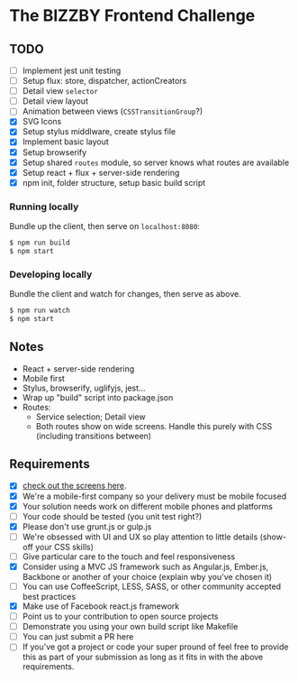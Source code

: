 # The BIZZBY Frontend Challenge

## TODO
- [ ] Implement jest unit testing
- [ ] Setup flux: store, dispatcher, actionCreators
- [ ] Detail view `selector`
- [ ] Detail view layout
- [ ] Animation between views (`CSSTransitionGroup`?)
- [x] SVG Icons
- [x] Setup stylus middlware, create stylus file
- [x] Implement basic layout
- [x] Setup browserify
- [x] Setup shared `routes` module, so server knows what routes are available
- [x] Setup react + flux + server-side rendering
- [x] npm init, folder structure, setup basic build script

### Running locally
Bundle up the client, then serve on `localhost:8080`:

```bash
$ npm run build
$ npm start
```

### Developing locally
Bundle the client and watch for changes, then serve as above.

```bash
$ npm run watch
$ npm start
```

## Notes
- React + server-side rendering
- Mobile first
- Stylus, browserify, uglifyjs, jest...
- Wrap up "build" script into package.json
- Routes:
  - Service selection; Detail view
  - Both routes show on wide screens. Handle this purely with CSS (including transitions between)

## Requirements
* [x] [check out the screens here](http://www.bizzby.com/). 
* [x] We're a mobile-first company so your delivery must be mobile focused
* [x] Your solution needs work on different mobile phones and platforms
* [ ] Your code should be tested (you unit test right?)
* [x] Please don't use grunt.js or gulp.js
* [ ] We're obsessed with UI and UX so play attention to little details (show-off your CSS skills)
* [ ] Give particular care to the touch and feel responsiveness
* [x] Consider using a MVC JS framework such as Angular.js, Ember.js, Backbone or another of your choice (explain wby you've chosen it)
* [ ] You can use CoffeeScript, LESS, SASS, or other community accepted best practices
* [x] Make use of Facebook react.js framework
* [ ] Point us to your contribution to open source projects
* [ ] Demonstrate you using your own build script like Makefile
* [ ] You can just submit a PR here
* [ ] If you've got a project or code your super pround of feel free to provide this as part of your submission as long as it fits in with the above requirements.
